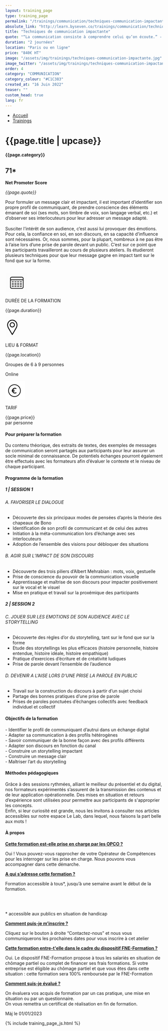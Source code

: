 ```yaml
---
layout: training_page
type: training_page
permalink: "/trainings/communication/techniques-communication-impactante"
absolute_link: "http://learn.byseven.co/trainings/communication/techniques-communication-impactante"
title: "Techniques de communication impactante"
quote: "“La communication consiste à comprendre celui qu’on écoute.” - Jean Abraham"
duration: "2 journées"
location: "Paris ou en ligne"
price: "840€ HT"
image: "/assets/img/trainings/techniques-communication-impactante.jpg"
image_twitter: "/assets/img/trainings/techniques-communication-impactante.jpg"
order: 4
category: "COMMUNICATION"
category_colour: "#C1C383"
created_at: "16 Juin 2022"
teaser: ""
custom_head: true
lang: fr
---
```


<div class="trainings-breadcrumb">
  <nav aria-label="Breadcrumb" class="breadcrumb">
    <ul>
        <li><a href="/">Accueil</a></li>
        <li><a href="/trainings">Trainings</a></li>
    </ul>
  </nav>
</div>
<div class="training-page-main">
  <div class="training-page-main-banner">
    <div class="training-page-main-banner-left">
      <div>
        <h1 class="training-page-main-banner-left-title">{{page.title | upcase}}</h1>
        <div class='category-score'><h4 class="training-page-main-banner-left-category" style="background: {{page.category_colour}};">{{page.category}}</h4>
          <div class='net-promote-score'><h2>71<span>&#42;</span></h2>
          <p><strong>Net Promoter Score</strong></p>
          </div>
        </div>
        <p class="training-page-main-banner-left-quote"><em>{{page.quote}}</em></p>
      </div>
      <p class="training-page-main-banner-left-description">Pour formuler un message clair et impactant, il est important d’identifier son propre profil de communiquant, de prendre conscience des éléments émanant de soi (ses mots, son timbre de voix, son langage verbal, etc.) et d’observer ses interlocuteurs pour leur adresser un message adapté.
      <br><br>
      Susciter l’intérêt de son audience, c’est aussi lui provoquer des émotions. Pour cela, la confiance en soi, en son discours, en sa capacité d’influence sont nécessaires. Or, nous sommes, pour la plupart, nombreux à ne pas être à l’aise lors d’une prise de parole devant un public. C’est sur ce point que les participants travailleront au cours de plusieurs ateliers. Ils étudieront plusieurs techniques pour que leur message gagne en impact tant sur le fond que sur la forme.
      </p>
    </div>
    <div class="training-page-main-banner-right">
      <img src="{{page.image}}" alt="">
    </div>
  </div>
</div>
<div class="training-page-infos" style="background: {{page.category_colour}};">
  <div class="training-pages-infos-date">
    <img src="/assets/img/PICTO_DATE.png" alt="" class='training-page-picto'>
    <div class="traning-pages-info-text">
        <p>DURÉE DE LA FORMATION</p>
        <p>{{page.duration}}</p>
    </div>
  </div>
  <div class="training-pages-infos-place">
    <img src="/assets/img/PICTO_LIEU.png" alt="" class='training-page-picto'>
    <div class="traning-pages-info-text">
        <p>LIEU & FORMAT</p>
        <p>{{page.location}}</p>
        <p>Groupes de 6 à 9 personnes</p>
        <p>Online</p>
    </div>
  </div>
  <div class="training-pages-infos-price">
    <img src="/assets/img/PICTO_TARIFS.png" alt="" class='training-page-picto'>
    <div class="traning-pages-info-text">
        <p class="align">TARIF</p>
        <p>{{page.price}} <br>par personne</p>
    </div>
  </div>
</div>
<div class="training-page-main-description">
  <div class="training-page-main-description-left" >
    <h4 style="text-decoration-color: {{page.category_colour}};">Pour préparer la formation</h4>
    <p>Du contenu théorique, des extraits de textes, des exemples de messages de communication seront partagés aux participants pour leur assurer un socle minimal de connaissance. De potentiels échanges pourront également être effectués avec les formateurs afin d’évaluer le contexte et  le niveau de chaque participant.</p>
    <h4 style="text-decoration-color: {{page.category_colour}};">Programme de la formation</h4>
    <h5 style="color: {{page.category_colour}};">1 | SESSION 1</h5>
    <h6>A. FAVORISER LE DIALOGUE</h6>
    <ul>
      <li>Découverte des six principaux modes de pensées d’après la théorie des chapeaux de Bono</li>
      <li>Identification de son profil de communicant et de celui des autres</li>
      <li>Initiation à la méta-communication lors d’échange avec ses interlocuteurs</li>
      <li>Adoption de l’ensemble des visions pour débloquer des situations</li>
    </ul>
    <h6>B. AGIR SUR L’IMPACT DE SON DISCOURS</h6>
    <ul>
      <li>Découverte des trois piliers d’Albert Mehrabian : mots, voix, gestuelle</li>
      <li>Prise de conscience du pouvoir de la communication visuelle</li>
      <li>Apprentissage et maîtrise de son discours pour impacter positivement sur le vocal et le visuel</li>
      <li>Mise en pratique et travail sur la proxémique des participants</li>
    </ul>
    <h5 style="color: {{page.category_colour}};">2 | SESSION 2</h5>
    <h6>C. JOUER SUR LES EMOTIONS DE SON AUDIENCE AVEC LE STORYTELLING</h6>
    <ul>
      <li>Découverte des règles d’or du storytelling, tant sur le fond que sur la forme</li>
      <li>Etude des storytellings les plus efficaces (histoire personnelle, histoire entendue, histoire idéale, histoire empathique)</li>
      <li>Pratique d’exercices d’écriture et de créativité ludiques</li>
      <li>Prise de parole devant l’ensemble de l’audience</li>
    </ul>
    <h6>D. DEVENIR A L’AISE LORS D’UNE PRISE LA PAROLE EN PUBLIC </h6>
    <ul>
      <li>Travail sur la construction du discours à partir d’un sujet choisi</li>
      <li>Partage des bonnes pratiques d’une prise de parole</li>
      <li>Prises de paroles ponctuées d’échanges collectifs avec feedback individuel et collectif</li>
    </ul>
  </div>
  <div class="training-page-main-description-right" >
    <div>
      <h4 style="text-decoration-color: {{page.category_colour}};">Objectifs de la formation</h4>
      <p>
        - Identifier le profil de communiquant d’autrui dans un échange digital<br>
        - Adapter sa communication à des profils hétérogènes<br>
        - Savoir communiquer de la bonne façon avec des profils différents<br>
        - Adapter son discours en fonction du canal<br>
        - Construire un storytelling impactant<br>
        - Construire un message clair<br>
        - Maîtriser l’art du storytelling<br>
      </p>
      <h4 style="text-decoration-color: {{page.category_colour}};">Méthodes pédagogiques</h4>
      <p>
        Grâce à des sessions rythmées, alliant le meilleur du présentiel et du digital, nos formateurs expérimentés s’assurent de la transmission des contenus et de leur application opérationnelle. Des mises en situation et retours d’expérience sont utilisées pour permettre aux participants de s'approprier les concepts.<br>Enfin, si leur curiosité est grande, nous les invitons à consulter nos articles accessibles sur notre espace Le Lab, dans lequel, nous faisons la part belle aux mots !
      </p>
      <h4 style="text-decoration-color: {{page.category_colour}};">À propos</h4>
      <div class="training-page-faq-element">
        <a class='training-page-faq-question-link' data-toggle="collapse" href="#collapse1" role="button" aria-expanded="false" aria-controls="collapse1" style="color: {{page.category_colour}};">
          <div class="training-page-faq-question flex-row-between-centered">
            <p><strong>Cette formation est-elle prise en charge par les OPCO ?</strong></p>
            <i class="fas fa-angle-down fa-2x"></i>
            <i class="fas fa-angle-up fa-2x hidden"></i>
          </div>
        </a>
        <div class="training-page-faq-answer collapse" id="collapse1">
          <p>Oui ! Vous pouvez-vous rapprocher de votre Opérateur de Compétences pour les interroger sur les prise en charge. Nous pouvons vous accompagner dans cette démarche.</p>
        </div>
      </div>
      <div class="training-page-faq-element">
        <a class='training-page-faq-question-link' data-toggle="collapse" href="#collapse2" role="button" aria-expanded="false" aria-controls="collapse2" style="color: {{page.category_colour}};">
          <div class="training-page-faq-question flex-row-between-centered">
            <p><strong>A qui s’adresse cette formation ?</strong></p>
            <i class="fas fa-angle-down fa-2x"></i>
            <i class="fas fa-angle-up fa-2x hidden"></i>
          </div>
        </a>
        <div class="training-page-faq-answer collapse" id="collapse2">
          <p>Formation accessible à tous*, jusqu’à une semaine avant le début de la formation.</p><br><br>
          <p> * accessible aux publics en situation de handicap</p>
        </div>
      </div>
      <div class="training-page-faq-element">
        <a class='training-page-faq-question-link' data-toggle="collapse" href="#collapse3" role="button" aria-expanded="false" aria-controls="collapse3" style="color: {{page.category_colour}};">
          <div class="training-page-faq-question flex-row-between-centered">
            <p><strong>Comment puis-je m’inscrire ?</strong></p>
            <i class="fas fa-angle-down fa-2x"></i>
            <i class="fas fa-angle-up fa-2x hidden"></i>
          </div>
        </a>
        <div class="training-page-faq-answer collapse" id="collapse3">
          <p>Cliquez sur le bouton à droite “Contactez-nous” et nous vous communiquerons les prochaines dates pour vous inscrire à cet atelier</p>
        </div>
      </div>
      <div class="training-page-faq-element">
        <a class='training-page-faq-question-link' data-toggle="collapse" href="#collapse4" role="button" aria-expanded="false" aria-controls="collapse4" style="color: {{page.category_colour}};">
          <div class="training-page-faq-question flex-row-between-centered">
            <p><strong>Cette formation entre-t'elle dans le cadre du dispositif FNE-Formation ?</strong></p>
            <i class="fas fa-angle-down fa-2x"></i>
            <i class="fas fa-angle-up fa-2x hidden"></i>
          </div>
        </a>
        <div class="training-page-faq-answer collapse" id="collapse4">
          <p>Oui. Le dispositif FNE-Formation propose à tous les salariés en situation de chômage partiel ou complet de financer ses frais formations. Si votre entreprise est éligible au chômage partiel et que vous êtes dans cette situation : cette formation sera 100% remboursée par le FNE-Formation</p>
        </div>
      </div>
      <div class="training-page-faq-element">
        <a class='training-page-faq-question-link' data-toggle="collapse" href="#collapse5" role="button" aria-expanded="false" aria-controls="collapse4" style="color: {{page.category_colour}};">
          <div class="training-page-faq-question flex-row-between-centered">
            <p><strong>Comment suis-je évalué ?</strong></p>
            <i class="fas fa-angle-down fa-2x"></i>
            <i class="fas fa-angle-up fa-2x hidden"></i>
          </div>
        </a>
        <div class="training-page-faq-answer collapse" id="collapse5">
          <p>On évaluera vos acquis de formation par un cas pratique, une mise en situation ou par un questionnaire.<br>
          On vous remettra un certificat de réalisation en fin de formation.</p>
        </div>
      </div>
      <div class="training-additional-info">
        <p>Màj le 01/01/2023</p>
      </div>
    </div>
    </div>
  </div>
</div>

{% include training_page_js.html %}


